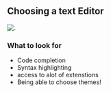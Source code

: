 ## Choosing a text Editor ##

![.](https://pages.github.com/)

### What to look for ###

- Code completion
- Syntax highlighting
- access to alot of extenstions 
- Being able to choose themes!

